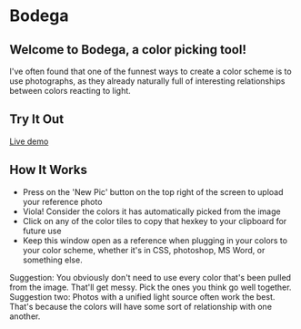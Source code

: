 # Bodega
## Welcome to Bodega, a color picking tool!
I've often found that one of the funnest ways to create a color scheme is to use photographs, as they already naturally full of interesting relationships between colors reacting to light.

## Try It Out
[Live demo](https://elijer.github.io/)

## How It Works
* Press on the 'New Pic' button on the top right of the screen to upload your reference photo
* Viola! Consider the colors it has automatically picked from the image
* Click on any of the color tiles to copy that hexkey to your clipboard for future use
* Keep this window open as a reference when plugging in your colors to your color scheme, whether it's in CSS, photoshop, MS Word, or something else.

Suggestion: You obviously don't need to use every color that's been pulled from the image. That'll get messy. Pick the ones you think go well together.
Suggestion two: Photos with a unified light source often work the best. That's because the colors will have some sort of relationship with one another.
